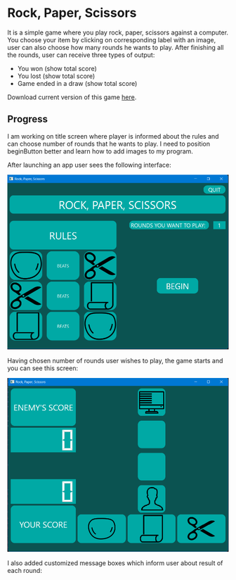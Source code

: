 # Rock, Paper, Scissors

It is a simple game where you play rock, paper, scissors against a computer. You choose your item by clicking on corresponding label with an image, user can also choose how many rounds he wants to play. After finishing all the rounds, user can receive three types of output:
- You won (show total score)
- You lost (show total score)
- Game ended in a draw (show total score)

Download current version of this game [here](https://github.com/AdrianSuliga/Simple_Games/releases/tag/R_S_P_4).

## Progress
I am working on title screen where player is informed about the rules and can choose number of rounds that he wants to play. I need to position beginButton better and learn how to add images to my program.

After launching an app user sees the following interface:

![Screenshot of title screen](/Rock_Paper_Scissors/Screenshots/TitleScreen.png)

Having chosen number of rounds user wishes to play, the game starts and you can see this screen:

![Screenshot_of_game_screen](/Rock_Paper_Scissors/Screenshots/GameScreen.png)

I also added customized message boxes which inform user about result of each round:

